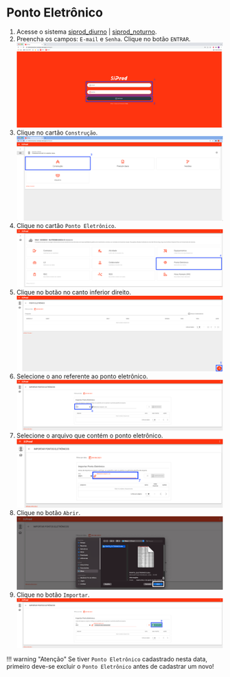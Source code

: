 # Ponto Eletrônico

1. Acesse o sistema [siprod_diurno](https://eletromecanica-sossego.web.app) | [siprod_noturno](https://manut-ind-paradao-cks.web.app/construction).
2. Preencha os campos: `E-mail` e `Senha`. Clique no botão `ENTRAR`.  ![Image](./images/img_0.png)
3. Clique no cartão `Construção`.  ![Image](./images/img_1.png)
4. Clique no cartão `Ponto Eletrônico`. ![Image](./images/img_2.png)
5. Clique no botão no canto inferior direito. ![Image](./images/img_3.png)
6. Selecione o ano referente ao ponto eletrônico. ![Image](./images/img_4.png)
7. Selecione o arquivo que contém o ponto eletrônico. ![Image](./images/img_5.png)
8. Clique no botão `Abrir`. ![Image](./images/img_6.png)
9. Clique no botão `Importar`. ![Image](./images/img_7.png)

!!! warning "Atenção"
    Se tiver `Ponto Eletrônico` cadastrado nesta data, primeiro deve-se excluir o `Ponto Eletrônico` antes de cadastrar um novo!
